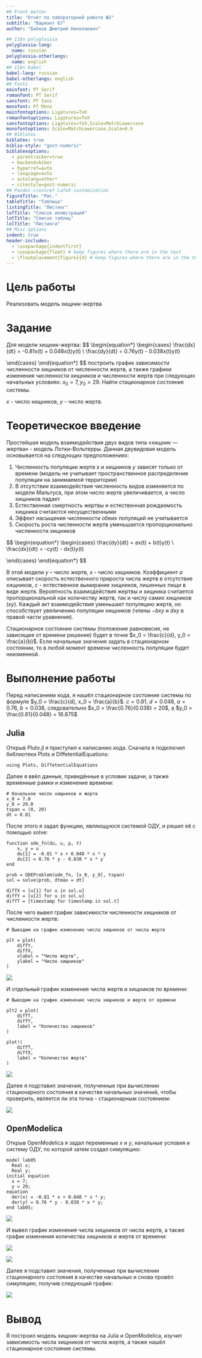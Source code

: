 ```yaml
---
## Front matter
title: "Отчёт по лабораторной работе №5"
subtitle: "Вариант 67"
author: "Бабков Дмитрий Николаевич"

## I18n polyglossia
polyglossia-lang:
  name: russian
polyglossia-otherlangs:
  name: english
## I18n babel
babel-lang: russian
babel-otherlangs: english
## Fonts
mainfont: PT Serif
romanfont: PT Serif
sansfont: PT Sans
monofont: PT Mono
mainfontoptions: Ligatures=TeX
romanfontoptions: Ligatures=TeX
sansfontoptions: Ligatures=TeX,Scale=MatchLowercase
monofontoptions: Scale=MatchLowercase,Scale=0.9
## Biblatex
biblatex: true
biblio-style: "gost-numeric"
biblatexoptions:
  - parentracker=true
  - backend=biber
  - hyperref=auto
  - language=auto
  - autolang=other*
  - citestyle=gost-numeric
## Pandoc-crossref LaTeX customization
figureTitle: "Рис."
tableTitle: "Таблица"
listingTitle: "Листинг"
lofTitle: "Список иллюстраций"
lotTitle: "Список таблиц"
lolTitle: "Листинги"
## Misc options
indent: true
header-includes:
  - \usepackage{indentfirst}
  - \usepackage{float} # keep figures where there are in the text
  - \floatplacement{figure}{H} # keep figures where there are in the text
---
```


# Цель работы

Реализовать модель хищник-жертва

# Задание
Для модели хищник-жертва:
$$
\begin{equation*} 
 \begin{cases}
   \frac{dx}{dt} = -0.81x(t) + 0.048x(t)y(t)
   \\
   \frac{dy}{dt} = 0.76y(t) - 0.038x(t)y(t)
   
 \end{cases}
\end{equation*}
$$
построить график зависимости численности хищников от численности жертв, а также графики изменения численности хищников и численности жертв при следующих начальных условиях: $x_0 = 7, y_0 = 29$. Найти стационарное состояние системы.

$x$ - число хищников, $y$ - число жертв.

# Теоретическое введение

Простейшая модель взаимодействия двух видов типа «хищник — жертва» - модель Лотки-Вольтерры. Данная двувидовая модель основывается на следующих предположениях:
1. Численность популяции жертв $x$ и хищников $y$ зависят только от времени (модель не учитывает пространственное распределение популяции на занимаемой территории)
2. В отсутствии взаимодействия численность видов изменяется по модели Мальтуса, при этом число жертв увеличивается, а число хищников падает
3. Естественная смертность жертвы и естественная рождаемость хищника считаются несущественными
4. Эффект насыщения численности обеих популяций не учитывается
5. Скорость роста численности жертв уменьшается пропорционально численности хищников

$$
\begin{equation*} 
 \begin{cases}
   \frac{dy}{dt} = ax(t) + b(t)y(t)
   \\
   \frac{dx}{dt} = -cy(t) - dx(t)y(t)
   
 \end{cases}
\end{equation*}
$$

В этой модели $y$ – число жертв, $x$ - число хищников. Коэффициент $a$ описывает скорость естественного прироста числа жертв в отсутствие хищников, $с$ - естественное вымирание хищников, лишенных пищи в виде жертв. Вероятность взаимодействия жертвы и хищника считается пропорциональной как количеству жертв, так и числу самих хищников ($xy$). Каждый акт взаимодействия уменьшает популяцию жертв, но способствует увеличению популяции хищников (члены $-bxy$ и $dxy$ в правой части уравнения).

Стационарное состояние системы (положение равновесия, не зависящее от времени решение) будет в точке $x_0 = \frac{c}{d}, y_0 = \frac{a}{b}$. Если начальные значения задать в стационарном состоянии, то в любой момент времени численность популяции будет неизменной.

# Выполнение работы

Перед написанием кода, я нашёл стационарное состояние системы по формуле $y_0 = \frac{c}{d}, x_0 = \frac{a}{b}$. $c = 0.81$, $d = 0.048$, $a = 0.76$, $b = 0.038$, следовательно $x_0 = \frac{0.76}{0.038} = 20$, а $y_0 = \frac{0.81}{0.048} = 16.875$

## Julia

Открыв Pluto.jl я приступил к написанию кода. Сначала я подключил библиотеки Plots и DiffetentialEquations:
```
using Plots, DiffetentialEquations
```

Далее я ввёл данные, приведённые в условии задачи, а также временные рамки и изменение времени:

```
# Начальное число хищников и жертв
x_0 = 7.0
y_0 = 29.0
tspan = (0, 20)
dt = 0.01
```

После этого я задал функцию, являющуюся системой ОДУ, и решил её с помощью solve:

```
function ode_fn(du, u, p, t)
	x, y = u
	du[1] = -0.81 * x + 0.048 * x * y
	du[2] = 0.76 * y - 0.038 * x * y
end

prob = ODEProblem(ode_fn, [x_0, y_0], tspan)
sol = solve(prob, dtmax = dt)

diffX = [u[1] for u in sol.u]
diffY = [u[2] for u in sol.u]
diffT = [timestamp for timestamp in sol.t]
```

После чего вывел график зависимости численности хищников от численности жертв:

```
# Выводим на график изменение числа хищников от числа жертв

plt = plot(
	diffY,
	diffX,
	xlabel = "Число жертв",
	ylabel = "Число хищников"
)
```

![](./images/ГрафикЗависимостиЧислаХищниковОтЧислаЖертв.svg)

И отдельный график изменения числа жертв и хищников по времени:

```
# Выводим на график изменение числа хищников и жертв от времени

plt2 = plot(
	diffT,
	diffY,
	label = "Количество хищников"
)

plot!(
	diffT,
	diffX,
	label = "Количество жертв"
)
```

![](./images/ИзменениеЧисленностиЖертвИХищниковОтВремени.svg)

Далее я подставил значения, полученные при вычислении стационарного состояния в качестве начальных значений, чтобы проверить, является ли эта точка - стационарным состоянием:

![](./images/РавновесноеCостояние-Julia.svg)

## OpenModelica

Открыв OpenModelica я задал переменные $x$ и $y$, начальные условия и систему ОДУ, по которой затем создал симуляцию:

```
model lab05
  Real x;
  Real y;
initial equation
  x = 7;
  y = 29;
equation
  der(x) = -0.81 * x + 0.048 * x * y;
  der(y) = 0.76 * y - 0.038 * x * y;
end lab05;
```

![](./images/УстановкиСимуляции.png)

И вывел график изменения числа хищников от числа жертв, а также график изменения количества хищников и жертв от времени:

![](./images/ГрафикЗависимостиЧислаХищниковОтЧислаЖертв-OpenModelica.png)

![](./images/ИзменениеЧисленностиЖертвИХищниковОтВремени-OpenModelica.png)

Далее я подставил значения, полученные при вычислении стационарного состояния в качестве начальных и снова провёл симуляцию, получив следующий график:

![](./images/РавновесноеCостояние-OpenModelica.png)

# Вывод

Я построил модель хищник-жертва на Julia и OpenModelica, изучил зависимость числа хищников от числа жертв, а также нашёл стационарное состояние системы.